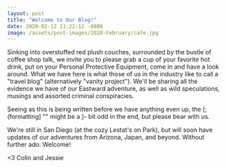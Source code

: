 ```yaml
---
layout: post
title: "Welcome to Our Blog!"
date: 2020-02-12 11:22:12 -0800
image: /assets/post-images/2020-February/cafe.jpg
---
```

Sinking into overstuffed red plush couches, surrounded by the bustle of coffee shop talk, we invite you to please grab a cup of your favorite hot drink, put on your Personal Protective Equipment, come in and have a look around. What we have here is what those of us in the industry like to call a "travel blog" (alternatively "vanity project"). We'll be sharing all the evidence we have of our Eastward adventure, as well as wild speculations, musings and assorted criminal conspiracies.

Seeing as this is being written before we have anything even up, the [;(formatting] "" might be a ]- bit odd in the end, but please bear with us.

We're still in San Diego (at the cozy Lestat's on Park), but will soon have updates of our adventures from Arizona, Japan, and beyond. Without further ado: Welcome!

<3 
Colin and Jessie